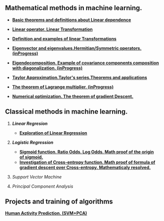 
 

## Mathematical  methods in machine learning.

* **[Basic theorems and definitions about Linear dependence](https://daodavid93.github.io/Machine-Learning/source/html/Linear-Algebra/THEOREMS%20LINEAR%20DEPENDECY.html)** 

* **[Linear operator. Linear Transformation](https://daodavid93.github.io/Machine-Learning/source/html/Linear-Algebra/Linear%20operator%20and%20linear%20tranformations.html)**

* **[Definition and examples  of linear Transformations](https://daodavid93.github.io/Machine-Learning/source/html/Linear-Algebra/Linear%20Transformation.html)**

 * **[Eigenvector and eigenvalues.Hermitian/Symmetric operators. (inProgress) ](https://daodavid93.github.io/Machine-Learning/source/html/Linear-Algebra/Eigendecomposition%20of%20a%20covariance%20matrix.html)**
 * **[Eigendecomposition. Example of covariance components composition with diagonalization. (inProgress)](https://daodavid93.github.io/Machine-Learning/source/html/Linear-Algebra/Eigendecomposition%20of%20a%20covariance%20matrix.html)** 
 * **[Taylor Approximation.Taylor's series.Theorems and applications](https://daodavid93.github.io/Machine-Learning/source/html/optimazation/Tailor%20approximation.html)**
 * **[The theorem of Lagrange multiplier. (inProgress)](https://daodavid93.github.io/Machine-Learning/source/html/optimazation/Langrange%20mutipliers.html)** 
 * **[Numerical optimization. The theorem of gradient Descent.](https://daodavid93.github.io/Machine-Learning/source/html/Linear-Algebra/gradient%20descent.html)**
 
 

## Classical methods in  machine learning.
 1. ***Linear Regresion***
    * **[Exploration of Linear Regression](https://daodavid93.github.io/Machine-Learning/source/html/ML/LinearRegression.html)**
 
 2. ***Logistic Regression***
    * **[Sigmoid function. Ratio Odds. Log Odds. Math proof of the origin of sigmoid.](https://daodavid93.github.io/Machine-Learning/source/html/ML/logistic-regression/Cross-entropy%20function.Investigation%20and%20gradient%20descent.html)**
    * **[Investigation of Cross-entropy function. Math proof of formula of gradient descent over Cross-entropy. Mathеmaticaly resolved.](https://daodavid93.github.io/Machine-Learning/source/html/ML/logistic-regression/Cross-entropy%20function.Investigation%20and%20gradient%20descent.html)**
 3. *Support Vector Machine* 
 4. *Principal Component Analysis*
 
 

 ## Projects and training of algorithms 
  **[Human Activity Prediction. (SVM+PCA)](https://daodavid93.github.io/Machine-Learning/pages/Human-Activity-Project.html)**
 

       
        
